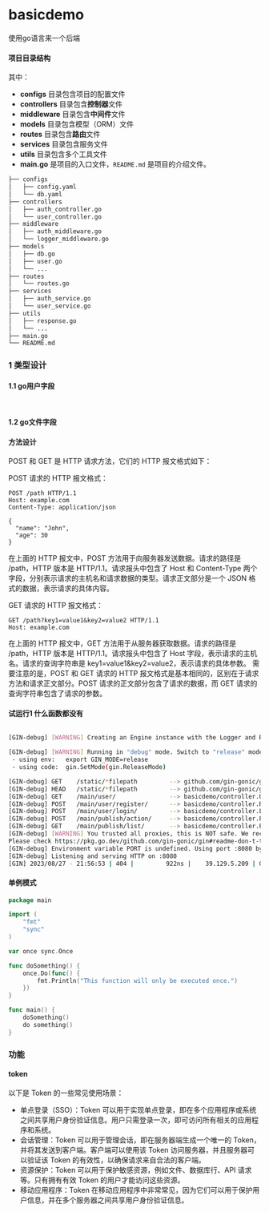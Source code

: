 # basicdemo

使用go语言来一个后端



#### 项目目录结构

其中：

- **configs** 目录包含项目的配置文件
- **controllers** 目录包含**控制器**文件
- **middleware** 目录包含**中间件**文件
- **models** 目录包含模型（ORM）文件
- **routes** 目录包含**路由**文件
- **services** 目录包含服务文件
- **utils** 目录包含多个工具文件
- **main.go** 是项目的入口文件，`README.md` 是项目的介绍文件。

```bash
├── configs
│   ├── config.yaml
│   └── db.yaml
├── controllers
│   ├── auth_controller.go
│   └── user_controller.go
├── middleware
│   ├── auth_middleware.go
│   └── logger_middleware.go
├── models
│   ├── db.go
│   ├── user.go
│   └── ...
├── routes
│   └── routes.go
├── services
│   ├── auth_service.go
│   └── user_service.go
├── utils
│   ├── response.go
│   └── ...
├── main.go
└── README.md

```









### 1 类型设计


#### 1.1 go用户字段
```go



```



#### 1.2 go文件字段








#### 方法设计

POST 和 GET 是 HTTP 请求方法，它们的 HTTP 报文格式如下：

POST 请求的 HTTP 报文格式：
```plaintext
POST /path HTTP/1.1
Host: example.com
Content-Type: application/json

{
  "name": "John",
  "age": 30
}
```
在上面的 HTTP 报文中，POST 方法用于向服务器发送数据。请求的路径是 /path，HTTP 版本是 HTTP/1.1。请求报头中包含了 Host 和 Content-Type 两个字段，分别表示请求的主机名和请求数据的类型。请求正文部分是一个 JSON 格式的数据，表示请求的具体内容。

GET 请求的 HTTP 报文格式：
```plaintext
GET /path?key1=value1&key2=value2 HTTP/1.1
Host: example.com
```
在上面的 HTTP 报文中，GET 方法用于从服务器获取数据。请求的路径是 /path，HTTP 版本是 HTTP/1.1。请求报头中包含了 Host 字段，表示请求的主机名。请求的查询字符串是 key1=value1&key2=value2，表示请求的具体参数。
需要注意的是，POST 和 GET 请求的 HTTP 报文格式是基本相同的，区别在于请求方法和请求正文部分。POST 请求的正文部分包含了请求的数据，而 GET 请求的查询字符串包含了请求的参数。





#### 试运行1 什么函数都没有


```bash

[GIN-debug] [WARNING] Creating an Engine instance with the Logger and Recovery middleware already attached.

[GIN-debug] [WARNING] Running in "debug" mode. Switch to "release" mode in production.
 - using env:   export GIN_MODE=release
 - using code:  gin.SetMode(gin.ReleaseMode)

[GIN-debug] GET    /static/*filepath         --> github.com/gin-gonic/gin.(*RouterGroup).createStaticHandler.func1 (3 handlers)
[GIN-debug] HEAD   /static/*filepath         --> github.com/gin-gonic/gin.(*RouterGroup).createStaticHandler.func1 (3 handlers)
[GIN-debug] GET    /main/user/               --> basicdemo/controller.UserInfo (3 handlers)
[GIN-debug] POST   /main/user/register/      --> basicdemo/controller.Register (3 handlers)
[GIN-debug] POST   /main/user/login/         --> basicdemo/controller.Login (3 handlers)
[GIN-debug] POST   /main/publish/action/     --> basicdemo/controller.Publish (3 handlers)
[GIN-debug] GET    /main/publish/list/       --> basicdemo/controller.PublishList (3 handlers)
[GIN-debug] [WARNING] You trusted all proxies, this is NOT safe. We recommend you to set a value.
Please check https://pkg.go.dev/github.com/gin-gonic/gin#readme-don-t-trust-all-proxies for details.
[GIN-debug] Environment variable PORT is undefined. Using port :8080 by default
[GIN-debug] Listening and serving HTTP on :8080
[GIN] 2023/08/27 - 21:56:53 | 404 |         922ns |    39.129.5.209 | GET      "/"
```




#### 单例模式

```go
package main

import (
    "fmt"
    "sync"
)

var once sync.Once

func doSomething() {
    once.Do(func() {
        fmt.Println("This function will only be executed once.")
    })
}

func main() {
    doSomething()
    do something()
}

```




### 功能


#### token
以下是 Token 的一些常见使用场景：
- 单点登录（SSO）：Token 可以用于实现单点登录，即在多个应用程序或系统之间共享用户身份验证信息。用户只需登录一次，即可访问所有相关的应用程序和系统。
- 会话管理：Token 可以用于管理会话，即在服务器端生成一个唯一的 Token，并将其发送到客户端。客户端可以使用该 Token 访问服务器，并且服务器可以验证该 Token 的有效性，以确保请求来自合法的客户端。
- 资源保护：Token 可以用于保护敏感资源，例如文件、数据库行、API 请求等。只有拥有有效 Token 的用户才能访问这些资源。
- 移动应用程序：Token 在移动应用程序中非常常见，因为它们可以用于保护用户信息，并在多个服务器之间共享用户身份验证信息。

